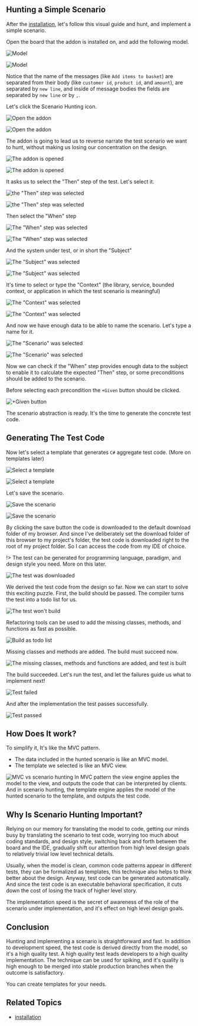 

## Hunting a Simple Scenario
After the [installation](content/Quick-Start/Installation.md), let's follow this visual guide and hunt, and implement a simple scenario. 

Open the board that the addon is installed on, and add the following model.
<!-- tabs:start -->
<!-- tab:Event Storming -->
![Model](https://cdn.jsdelivr.net/gh/ScenarioHunting/docs-scenario-hunting/content/Quick-Start/Hunting-a-scenario/images/event-storming/model.jpg)
<!-- tab:Event Modeling -->
![Model](https://cdn.jsdelivr.net/gh/ScenarioHunting/docs-scenario-hunting/content/Quick-Start/Hunting-a-scenario/images/event-modeling/model.png)
<!-- tabs:end -->
Notice that the name of the messages (like `Add items to basket`) are separated from their body (like `customer id`, `product id`, and `amount`), are separated by `new line`, and inside of message bodies the fields are separated by `new line` or by `,`.

Let's click the Scenario Hunting icon. 

<!-- tabs:start -->
<!-- tab:Event Storming -->
![Open the addon](https://cdn.jsdelivr.net/gh/ScenarioHunting/docs-scenario-hunting/content/Quick-Start/Hunting-a-scenario/images/event-storming/open-addon.png)
<!-- tab:Event Modeling -->
![Open the addon](https://cdn.jsdelivr.net/gh/ScenarioHunting/docs-scenario-hunting/content/Quick-Start/Hunting-a-scenario/images/event-modeling/open-addon.png)
<!-- tabs:end -->

The addon is going to lead us to reverse narrate the test scenario we want to hunt, without making us losing our concentration on the design. 

<!-- tabs:start -->
<!-- tab:Event Storming -->
![The addon is opened](https://cdn.jsdelivr.net/gh/ScenarioHunting/docs-scenario-hunting/content/Quick-Start/Hunting-a-scenario/images/event-storming/addon-opened.png)
<!-- tab:Event Modeling -->
![The addon is opened](https://cdn.jsdelivr.net/gh/ScenarioHunting/docs-scenario-hunting/content/Quick-Start/Hunting-a-scenario/images/event-modeling/addon-opened.png)
<!-- tabs:end -->

It asks us to select the "Then" step of the test. Let's select it. 

<!-- tabs:start -->
<!-- tab:Event Storming -->
![the "Then" step was selected](https://cdn.jsdelivr.net/gh/ScenarioHunting/docs-scenario-hunting/content/Quick-Start/Hunting-a-scenario/images/event-storming/then-step-selected.png)
<!-- tab:Event Modeling -->
![the "Then" step was selected](https://cdn.jsdelivr.net/gh/ScenarioHunting/docs-scenario-hunting/content/Quick-Start/Hunting-a-scenario/images/event-modeling/then-step-selected.png)
<!-- tabs:end -->

Then select the "When" step

<!-- tabs:start -->
<!-- tab:Event Storming -->
![The "When" step was selected](https://cdn.jsdelivr.net/gh/ScenarioHunting/docs-scenario-hunting/content/Quick-Start/Hunting-a-scenario/images/event-storming/when-step-selected.png)
<!-- tab:Event Modeling -->
![The "When" step was selected](https://cdn.jsdelivr.net/gh/ScenarioHunting/docs-scenario-hunting/content/Quick-Start/Hunting-a-scenario/images/event-modeling/when-step-selected.png)
<!-- tabs:end -->

And the system under test, or in short the "Subject"

<!-- tabs:start -->
<!-- tab:Event Storming -->
![The "Subject" was selected](https://cdn.jsdelivr.net/gh/ScenarioHunting/docs-scenario-hunting/content/Quick-Start/Hunting-a-scenario/images/event-storming/subject-selected.png)
<!-- tab:Event Modeling -->
![The "Subject" was selected](https://cdn.jsdelivr.net/gh/ScenarioHunting/docs-scenario-hunting/content/Quick-Start/Hunting-a-scenario/images/event-modeling/subject-selected.png)
<!-- tabs:end -->

It's time to  select or type the "Context" (the library, service, bounded context, or application in which the test scenario is meaningful)

<!-- tabs:start -->
<!-- tab:Event Storming -->
![The "Context" was selected](https://cdn.jsdelivr.net/gh/ScenarioHunting/docs-scenario-hunting/content/Quick-Start/Hunting-a-scenario/images/event-storming/context-selected.png)
<!-- tab:Event Modeling -->
![The "Context" was selected](https://cdn.jsdelivr.net/gh/ScenarioHunting/docs-scenario-hunting/content/Quick-Start/Hunting-a-scenario/images/event-modeling/context-selected.png)
<!-- tabs:end -->

And now we have enough data to be able to name the scenario. Let's type a name for it. 

<!-- tabs:start -->
<!-- tab:Event Storming -->
![The "Scenario" was selected](https://cdn.jsdelivr.net/gh/ScenarioHunting/docs-scenario-hunting/content/Quick-Start/Hunting-a-scenario/images/event-storming/scenario-title-selected.png)
<!-- tab:Event Modeling -->
![The "Scenario" was selected](https://cdn.jsdelivr.net/gh/ScenarioHunting/docs-scenario-hunting/content/Quick-Start/Hunting-a-scenario/images/event-modeling/scenario-title-selected.png)
<!-- tabs:end -->

Now we can check if the "When" step provides enough data to the subject to enable it to calculate the expected "Then" step, or some preconditions should be added to the scenario. 

Before selecting each precondition the `+Given` button should be clicked.

![+Given button](https://cdn.jsdelivr.net/gh/ScenarioHunting/docs-scenario-hunting/content/Quick-Start/Hunting-a-scenario/images/shared/add-given-button.png)

The scenario abstraction is ready. It's the time to generate the concrete test code.

## Generating The Test Code

Now let's select a template that generates `C#` aggregate test code. (More on templates later)

<!-- tabs:start -->
<!-- tab:Event Storming -->
![Select a template](https://cdn.jsdelivr.net/gh/ScenarioHunting/docs-scenario-hunting/content/Quick-Start/Hunting-a-scenario/images/event-storming/select-template.png)
<!-- tab:Event Modeling -->
![Select a template](https://cdn.jsdelivr.net/gh/ScenarioHunting/docs-scenario-hunting/content/Quick-Start/Hunting-a-scenario/images/event-modeling/select-template.png)
<!-- tabs:end -->

Let's save the scenario.

<!-- tabs:start -->
<!-- tab:Event Storming -->
![Save the scenario](https://cdn.jsdelivr.net/gh/ScenarioHunting/docs-scenario-hunting/content/Quick-Start/Hunting-a-scenario/images/event-storming/save-scenario.png)
<!-- tab:Event Modeling -->
![Save the scenario](https://cdn.jsdelivr.net/gh/ScenarioHunting/docs-scenario-hunting/content/Quick-Start/Hunting-a-scenario/images/event-modeling/save-scenario.png)
<!-- tabs:end -->

By clicking the save button the code is downloaded to the default download folder of my browser. And since I've deliberately set the download folder of this browser to my project's folder, the test code is downloaded right to the root of my project folder. So I can access the code from my IDE of choice. 

!> The test can be generated for programming language, paradigm, and design style you need. More on this later.

![The test was downloaded](https://cdn.jsdelivr.net/gh/ScenarioHunting/docs-scenario-hunting/content/Quick-Start/Hunting-a-scenario/images/shared/test-downloaded.png)

We derived the test code from the design so far. 
Now we can start to solve this exciting puzzle.
First, the build should be passed.
The compiler turns the test into a todo list for us.

![The test won't build](https://cdn.jsdelivr.net/gh/ScenarioHunting/docs-scenario-hunting/content/Quick-Start/Hunting-a-scenario/images/shared/build-failed.png)

 Refactoring tools can be used to add the missing classes, methods, and functions as fast as possible.

![Build as todo list](https://cdn.jsdelivr.net/gh/ScenarioHunting/docs-scenario-hunting/content/Quick-Start/Hunting-a-scenario/images/shared/build-as-todo-list.png)

Missing classes and methods are added. The build must succeed now.

![The missing classes, methods and functions are added, and test is built](https://cdn.jsdelivr.net/gh/ScenarioHunting/docs-scenario-hunting/content/Quick-Start/Hunting-a-scenario/images/shared/test-built.png)

The build succeeded. Let's run the test, and let the failures guide us what to implement next!

![Test failed](https://cdn.jsdelivr.net/gh/ScenarioHunting/docs-scenario-hunting/content/Quick-Start/Hunting-a-scenario/images/shared/test-failed.png)

And after the implementation the test passes successfully.

![Test passed](https://cdn.jsdelivr.net/gh/ScenarioHunting/docs-scenario-hunting/content/Quick-Start/Hunting-a-scenario/images/shared/test-passed.png)

## How Does It work?

To simplify it, It's like the MVC pattern.
- The data included in the hunted scenario is like an MVC model. 
- The template we selected is like an MVC view. 

![MVC vs scenario hunting](https://cdn.jsdelivr.net/gh/ScenarioHunting/docs-scenario-hunting/content/Quick-Start/Hunting-a-scenario/images/shared/mvc-vs-scenario-hunting.jpg)
In MVC pattern the view engine applies the model to the view, and outputs the code that can be interpreted by clients. And in scenario hunting, the template engine applies the model of the hunted scenario to the template, and outputs the test code.

## Why Is Scenario Hunting Important?
 Relying on our memory for translating the model to code, getting our minds busy by translating the scenario to test code, worrying too much about coding standards, and design style, switching back and forth between the board and the IDE, gradually shift our attention from high level design goals to relatively trivial low level technical details. 
 
 Usually, when the model is clean, common code patterns appear in different tests, they can be formalized as templates, this technique also helps to think better about the design. Anyway, test code can be generated automatically. And since the test code is an executable behavioral specification, it cuts down the cost of losing the track of higher level story. 
 
 The implementation speed is the secret of awareness of the role of the scenario under implementation, and it's effect on high level design goals.

## Conclusion

Hunting and implementing a scenario is straightforward and fast. In addition to development speed, the test code is derived directly from the model, so it's a high quality test. A high quality test leads developers to a high quality implementation. The technique can be used for spiking, and it's quality is high enough to be merged into stable production branches when the outcome is satisfactory.


You can create templates for your needs.


## Related Topics
- [installation](content/Quick-Start/Installation/article.md)

